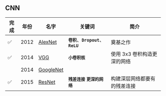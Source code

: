 ## CNN

| 完成 | 年份 | 名字                                                         | 关键词   | 简介                                                     |
| ------ | ---- | ------------------------------------------------------------ | -------------------- | ------------------|
|   ✅  | 2012 | [AlexNet](./CNN/AlexNet.md) |   **`卷积`**、**`Dropout`**、**`ReLU`**      |  奠基之作
|   ✅  | 2014 | [VGG](./CNN/VGG.md) |    **`小卷积核`**          |  使用 3x3 卷积构造更深的网络	
|      | 2014 | [GoogleNet](./CNN/GoogleNet.md) |            |  	
|   ✅  | 2015 | [ResNet](./CNN/ResNet.md) |     **`残差连接`**  **`更深的网络`**        |  构建深层网络都要有的残差连接
